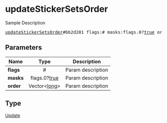 # updateStickerSetsOrder

Sample Description

<pre>
<a href="../constructor/updateStickerSetsOrder.md">updateStickerSetsOrder</a>#bb2d201 flags:# masks:flags.0?<a href="../type/true.md">true</a> order:Vector&lt;<a href="../type/long.md">long</a>&gt; = <a href="../type/Update.md">Update</a>;
</pre>
## Parameters

| Name | Type | Description |
|------|:----:|-------------|
| **flags** | # | Param description |
| **masks** | flags.0?<a href="../type/true.md">true</a> | Param description |
| **order** | Vector&lt;<a href="../type/long.md">long</a>&gt; | Param description |

## Type

<a href="../type/Update.md">Update</a>
